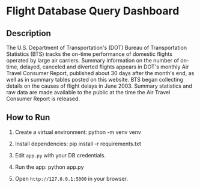 # Flight Database Query Dashboard

## Description
The U.S. Department of Transportation's (DOT) Bureau of Transportation Statistics (BTS) tracks the on-time performance of domestic flights operated by large air carriers. Summary information on the number of on-time, delayed, canceled and diverted flights appears in DOT's monthly Air Travel Consumer Report, published about 30 days after the month's end, as well as in summary tables posted on this website. BTS began collecting details on the causes of flight delays in June 2003. Summary statistics and raw data are made available to the public at the time the Air Travel Consumer Report is released.

## How to Run
1. Create a virtual environment: python -m venv venv

2. Install dependencies: pip install -r requirements.txt

3. Edit `app.py` with your DB credentials.

4. Run the app: python app.py

5. Open `http://127.0.0.1:5000` in your browser.
